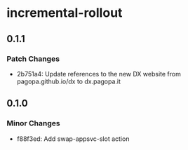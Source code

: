 # incremental-rollout

## 0.1.1

### Patch Changes

- 2b751a4: Update references to the new DX website from pagopa.github.io/dx to dx.pagopa.it

## 0.1.0

### Minor Changes

- f88f3ed: Add swap-appsvc-slot action
